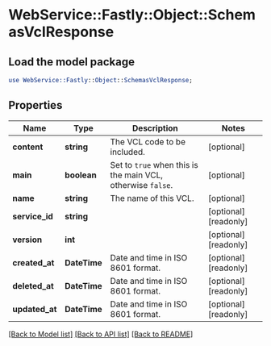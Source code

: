 # WebService::Fastly::Object::SchemasVclResponse

## Load the model package
```perl
use WebService::Fastly::Object::SchemasVclResponse;
```

## Properties
Name | Type | Description | Notes
------------ | ------------- | ------------- | -------------
**content** | **string** | The VCL code to be included. | [optional] 
**main** | **boolean** | Set to `true` when this is the main VCL, otherwise `false`. | [optional] 
**name** | **string** | The name of this VCL. | [optional] 
**service_id** | **string** |  | [optional] [readonly] 
**version** | **int** |  | [optional] [readonly] 
**created_at** | **DateTime** | Date and time in ISO 8601 format. | [optional] [readonly] 
**deleted_at** | **DateTime** | Date and time in ISO 8601 format. | [optional] [readonly] 
**updated_at** | **DateTime** | Date and time in ISO 8601 format. | [optional] [readonly] 

[[Back to Model list]](../README.md#documentation-for-models) [[Back to API list]](../README.md#documentation-for-api-endpoints) [[Back to README]](../README.md)


